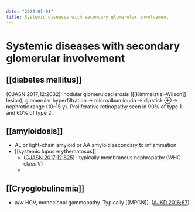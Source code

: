 ```yaml
---
date: "2024-01-01"
title: Systemic diseases with secondary glomerular involvement
---
```



# Systemic diseases with secondary glomerular involvement

## [[diabetes mellitus]]

(CJASN 2017;12:2032): nodular glomerulosclerosis ([[Kimmelstiel-Wilson]] lesion); glomerular hyperfiltration → microalbuminuria → dipstick ⊕ → nephrotic range (10–15 y). Proliferative retinopathy seen in 90% of type 1 and 60% of type 2.

## [[amyloidosis]]

- AL or light-chain amyloid or AA amyloid secondary to inflammation
- [[systemic lupus erythematosus]]
  - ([CJASN 2017;12:825](https://cjasn.asnjournals.org/content/12/5/825.short)) : typically membranous nephropathy (WHO class V)
  -

## [[Cryoglobulinemia]]

- a/w HCV, monoclonal gammopathy. Typically [[MPGN]]. ([AJKD 2016;67](<https://www.ajkd.org/article/S0272-6386(15)01423-7/abstract>))
